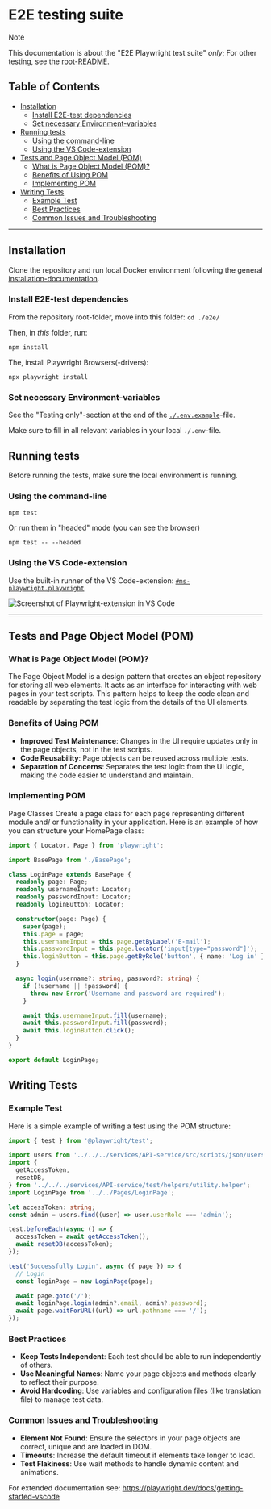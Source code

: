 # E2E testing suite <!-- omit from toc -->

> [!NOTE]
> This documentation is about the "E2E Playwright test suite" _only_;
> For other testing, see the [root-README](../README.md).

## Table of Contents <!-- omit from toc -->

- [Installation](#installation)
  - [Install E2E-test dependencies](#install-e2e-test-dependencies)
  - [Set necessary Environment-variables](#set-necessary-environment-variables)
- [Running tests](#running-tests)
  - [Using the command-line](#using-the-command-line)
  - [Using the VS Code-extension](#using-the-vs-code-extension)
- [Tests and Page Object Model (POM)](#tests-and-page-object-model-pom)
  - [What is Page Object Model (POM)?](#what-is-page-object-model-pom)
  - [Benefits of Using POM](#benefits-of-using-pom)
  - [Implementing POM](#implementing-pom)
- [Writing Tests](#writing-tests)
  - [Example Test](#example-test)
  - [Best Practices](#best-practices)
  - [Common Issues and Troubleshooting](#common-issues-and-troubleshooting)

---

## Installation

Clone the repository and run local Docker environment following the general [installation-documentation](../README.md#getting-started).

### Install E2E-test dependencies

From the repository root-folder, move into this folder: `cd ./e2e/`

Then, in _this_ folder, run:

```shell
npm install
```

The, install Playwright Browsers(-drivers):

```shell
npx playwright install
```

### Set necessary Environment-variables

See the "Testing only"-section at the end of the [`./.env.example`](./.env.example)-file.

Make sure to fill in all relevant variables in your local `./.env`-file.

## Running tests

Before running the tests, make sure the local environment is running.

### Using the command-line

```shell
npm test
```

Or run them in "headed" mode (you can see the browser)

```shell
npm test -- --headed
```

### Using the VS Code-extension

Use the built-in runner of the VS Code-extension: [`#ms-playwright.playwright`](https://marketplace.visualstudio.com/items?itemName=ms-playwright.playwright)

![Screenshot of Playwright-extension in VS Code](https://github.com/microsoft/playwright/assets/13063165/348e18ff-f819-4caa-8f7e-f16c20724f56)

---

## Tests and Page Object Model (POM)

### What is Page Object Model (POM)?

The Page Object Model is a design pattern that creates an object repository for storing all web elements. It acts as an interface for interacting with web pages in your test scripts. This pattern helps to keep the code clean and readable by separating the test logic from the details of the UI elements.

### Benefits of Using POM

- **Improved Test Maintenance**: Changes in the UI require updates only in the page objects, not in the test scripts.
- **Code Reusability**: Page objects can be reused across multiple tests.
- **Separation of Concerns**: Separates the test logic from the UI logic, making the code easier to understand and maintain.

### Implementing POM

Page Classes
Create a page class for each page representing different module and/ or functionality in your application. Here is an example of how you can structure your HomePage class:

```ts
import { Locator, Page } from 'playwright';

import BasePage from './BasePage';

class LoginPage extends BasePage {
  readonly page: Page;
  readonly usernameInput: Locator;
  readonly passwordInput: Locator;
  readonly loginButton: Locator;

  constructor(page: Page) {
    super(page);
    this.page = page;
    this.usernameInput = this.page.getByLabel('E-mail');
    this.passwordInput = this.page.locator('input[type="password"]');
    this.loginButton = this.page.getByRole('button', { name: 'Log in' });
  }

  async login(username?: string, password?: string) {
    if (!username || !password) {
      throw new Error('Username and password are required');
    }

    await this.usernameInput.fill(username);
    await this.passwordInput.fill(password);
    await this.loginButton.click();
  }
}

export default LoginPage;

```

## Writing Tests

### Example Test

Here is a simple example of writing a test using the POM structure:

```ts
import { test } from '@playwright/test';

import users from '../../../services/API-service/src/scripts/json/users.json';
import {
  getAccessToken,
  resetDB,
} from '../../../services/API-service/test/helpers/utility.helper';
import LoginPage from '../../Pages/LoginPage';

let accessToken: string;
const admin = users.find((user) => user.userRole === 'admin');

test.beforeEach(async () => {
  accessToken = await getAccessToken();
  await resetDB(accessToken);
});

test('Successfully Login', async ({ page }) => {
  // Login
  const loginPage = new LoginPage(page);

  await page.goto('/');
  await loginPage.login(admin?.email, admin?.password);
  await page.waitForURL((url) => url.pathname === '/');
});
```

### Best Practices

- **Keep Tests Independent**: Each test should be able to run independently of others.
- **Use Meaningful Names**: Name your page objects and methods clearly to reflect their purpose.
- **Avoid Hardcoding**: Use variables and configuration files (like translation file) to manage test data.

### Common Issues and Troubleshooting

- **Element Not Found**: Ensure the selectors in your page objects are correct, unique and are loaded in DOM.
- **Timeouts**: Increase the default timeout if elements take longer to load.
- **Test Flakiness**: Use wait methods to handle dynamic content and animations.

For extended documentation see: <https://playwright.dev/docs/getting-started-vscode>
